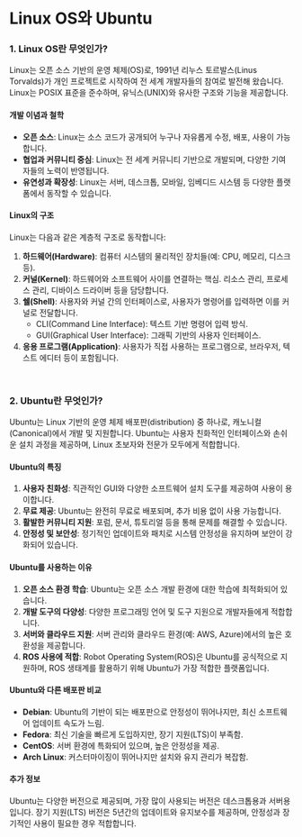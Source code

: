 # Linux OS와 Ubuntu

### 1. Linux OS란 무엇인가?

Linux는 오픈 소스 기반의 운영 체제(OS)로, 1991년 리누스 토르발스(Linus Torvalds)가 개인 프로젝트로 시작하여 전 세계 개발자들의 참여로 발전해 왔습니다. Linux는 POSIX 표준을 준수하며, 유닉스(UNIX)와 유사한 구조와 기능을 제공합니다.

#### 개발 이념과 철학

- **오픈 소스**: Linux는 소스 코드가 공개되어 누구나 자유롭게 수정, 배포, 사용이 가능합니다.
- **협업과 커뮤니티 중심**: Linux는 전 세계 커뮤니티 기반으로 개발되며, 다양한 기여자들의 노력이 반영됩니다.
- **유연성과 확장성**: Linux는 서버, 데스크톱, 모바일, 임베디드 시스템 등 다양한 플랫폼에서 동작할 수 있습니다.


#### Linux의 구조

Linux는 다음과 같은 계층적 구조로 동작합니다:

1. **하드웨어(Hardware)**: 컴퓨터 시스템의 물리적인 장치들(예: CPU, 메모리, 디스크 등).
2. **커널(Kernel)**: 하드웨어와 소프트웨어 사이를 연결하는 핵심. 리소스 관리, 프로세스 관리, 디바이스 드라이버 등을 담당합니다.
3. **쉘(Shell)**: 사용자와 커널 간의 인터페이스로, 사용자가 명령어를 입력하면 이를 커널로 전달합니다.
   - CLI(Command Line Interface): 텍스트 기반 명령어 입력 방식.
   - GUI(Graphical User Interface): 그래픽 기반의 사용자 인터페이스.
4. **응용 프로그램(Application)**: 사용자가 직접 사용하는 프로그램으로, 브라우저, 텍스트 에디터 등이 포함됩니다.




&nbsp;&nbsp;
### 2. Ubuntu란 무엇인가?

Ubuntu는 Linux 기반의 운영 체제 배포판(distribution) 중 하나로, 캐노니컬(Canonical)에서 개발 및 지원합니다. Ubuntu는 사용자 친화적인 인터페이스와 손쉬운 설치 과정을 제공하며, Linux 초보자와 전문가 모두에게 적합합니다.

#### Ubuntu의 특징

1. **사용자 친화성**: 직관적인 GUI와 다양한 소프트웨어 설치 도구를 제공하여 사용이 용이합니다.
2. **무료 제공**: Ubuntu는 완전히 무료로 배포되며, 추가 비용 없이 사용 가능합니다.
3. **활발한 커뮤니티 지원**: 포럼, 문서, 튜토리얼 등을 통해 문제를 해결할 수 있습니다.
4. **안정성 및 보안성**: 정기적인 업데이트와 패치로 시스템 안정성을 유지하며 보안이 강화되어 있습니다.


#### Ubuntu를 사용하는 이유

1. **오픈 소스 환경 학습**: Ubuntu는 오픈 소스 개발 환경에 대한 학습에 최적화되어 있습니다.
2. **개발 도구의 다양성**: 다양한 프로그래밍 언어 및 도구 지원으로 개발자들에게 적합합니다.
3. **서버와 클라우드 지원**: 서버 관리와 클라우드 환경(예: AWS, Azure)에서의 높은 호환성을 제공합니다.
4. **ROS 사용에 적합**: Robot Operating System(ROS)은 Ubuntu를 공식적으로 지원하며, ROS 생태계를 활용하기 위해 Ubuntu가 가장 적합한 플랫폼입니다.


#### Ubuntu와 다른 배포판 비교

- **Debian**: Ubuntu의 기반이 되는 배포판으로 안정성이 뛰어나지만, 최신 소프트웨어 업데이트 속도가 느림.
- **Fedora**: 최신 기술을 빠르게 도입하지만, 장기 지원(LTS)이 부족함.
- **CentOS**: 서버 환경에 특화되어 있으며, 높은 안정성을 제공.
- **Arch Linux**: 커스터마이징이 뛰어나지만 설치와 유지 관리가 복잡함.


#### 추가 정보

Ubuntu는 다양한 버전으로 제공되며, 가장 많이 사용되는 버전은 데스크톱용과 서버용입니다. 장기 지원(LTS) 버전은 5년간의 업데이트와 유지보수를 제공하며, 안정성과 장기적인 사용이 필요한 경우 적합합니다.

